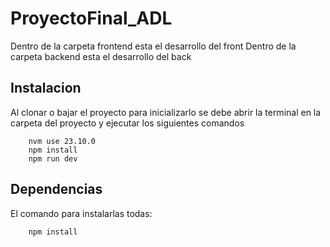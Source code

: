 # ProyectoFinal_ADL

Dentro de la carpeta frontend esta el desarrollo del front
Dentro de la carpeta backend esta el desarrollo del back

## Instalacion

Al clonar o bajar el proyecto para inicializarlo se debe abrir la terminal en la carpeta del proyecto y ejecutar los siguientes comandos

```terminal
    nvm use 23.10.0
    npm install
    npm run dev
```

## Dependencias

El comando para instalarlas todas:

```terminal
    npm install
```
